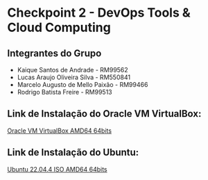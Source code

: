 # Checkpoint 2 - DevOps Tools & Cloud Computing

## Integrantes do Grupo

- Kaique Santos de Andrade - RM99562
- Lucas Araujo Oliveira Silva - RM550841
- Marcelo Augusto de Mello Paixão - RM99466
- Rodrigo Batista Freire - RM99513

## Link de Instalação do Oracle VM VirtualBox:
[Oracle VM VirtualBox AMD64 64bits](https://www.virtualbox.org/wiki/Downloads)

## Link de Instalação do Ubuntu:
[Ubuntu 22.04.4 ISO AMD64 64bits](https://ubuntu.com/download/desktop/thank-you?version=22.04.4&architecture=amd64)
